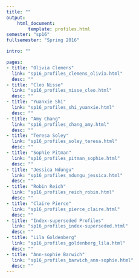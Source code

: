 ```yaml
---
title: ""
output:
    html_document:
        template: profiles.html
semester: "sp16"
fullsemester: "Spring 2016"

intro: ""

pages:
- title: "Olivia Clemens"
  link: "sp16_profiles_clemens_olivia.html"
  desc: ""
- title: "Cleo Nisse"
  link: "sp16_profiles_nisse_cleo.html"
  desc: ""
- title: "Yuanxie Shi"
  link: "sp16_profiles_shi_yuanxie.html"
  desc: ""
- title: "Amy Chang"
  link: "sp16_profiles_chang_amy.html"
  desc: ""
- title: "Teresa Soley"
  link: "sp16_profiles_soley_teresa.html"
  desc: ""
- title: "Sophie Pitman"
  link: "sp16_profiles_pitman_sophie.html"
  desc: ""
- title: "Jessica Ndungu"
  link: "sp16_profiles_ndungu_jessica.html"
  desc: ""
- title: "Robin Reich"
  link: "sp16_profiles_reich_robin.html"
  desc: ""
- title: "Claire Pierce"
  link: "sp16_profiles_pierce_claire.html"
  desc: ""
- title: "Index-superseded Profiles"
  link: "sp16_profiles_index-superseded.html"
  desc: ""
- title: "Lila Goldenberg"
  link: "sp16_profiles_goldenberg_lila.html"
  desc: ""
- title: "Ann-sophie Barwich"
  link: "sp16_profiles_barwich_ann-sophie.html"
  desc: ""
---
```

